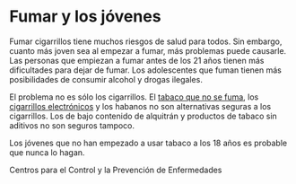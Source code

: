 Fumar y los jóvenes
===================


Fumar cigarrillos tiene muchos riesgos de salud para todos. Sin embargo, cuanto más joven sea al empezar a fumar, más problemas puede causarle. Las personas que empiezan a fumar antes de los 21 años tienen más dificultades para dejar de fumar. Los adolescentes que fuman tienen más posibilidades de consumir alcohol y drogas ilegales. 


El problema no es sólo los cigarrillos. El [tabaco que no se fuma](https://medlineplus.gov/spanish/smokelesstobacco.html), los [cigarrillos electrónicos](https://medlineplus.gov/spanish/ecigarettes.html) y los habanos no son alternativas seguras a los cigarrillos. Los de bajo contenido de alquitrán y productos de tabaco sin aditivos no son seguros tampoco.


Los jóvenes que no han empezado a usar tabaco a los 18 años es probable que nunca lo hagan.



Centros para el Control y la Prevención de Enfermedades 

